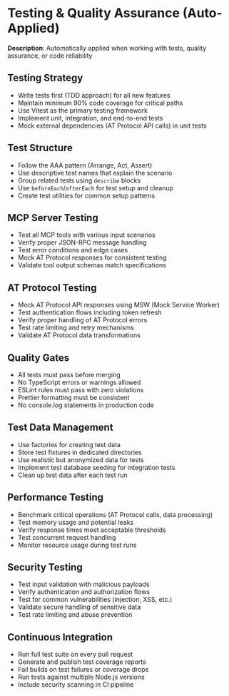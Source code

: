 # Testing & Quality Assurance (Auto-Applied)

**Description**: Automatically applied when working with tests, quality assurance, or code reliability

## Testing Strategy
- Write tests first (TDD approach) for all new features
- Maintain minimum 90% code coverage for critical paths
- Use Vitest as the primary testing framework
- Implement unit, integration, and end-to-end tests
- Mock external dependencies (AT Protocol API calls) in unit tests

## Test Structure
- Follow the AAA pattern (Arrange, Act, Assert)
- Use descriptive test names that explain the scenario
- Group related tests using `describe` blocks
- Use `beforeEach`/`afterEach` for test setup and cleanup
- Create test utilities for common setup patterns

## MCP Server Testing
- Test all MCP tools with various input scenarios
- Verify proper JSON-RPC message handling
- Test error conditions and edge cases
- Mock AT Protocol responses for consistent testing
- Validate tool output schemas match specifications

## AT Protocol Testing
- Mock AT Protocol API responses using MSW (Mock Service Worker)
- Test authentication flows including token refresh
- Verify proper handling of AT Protocol errors
- Test rate limiting and retry mechanisms
- Validate AT Protocol data transformations

## Quality Gates
- All tests must pass before merging
- No TypeScript errors or warnings allowed
- ESLint rules must pass with zero violations
- Prettier formatting must be consistent
- No console.log statements in production code

## Test Data Management
- Use factories for creating test data
- Store test fixtures in dedicated directories
- Use realistic but anonymized data for tests
- Implement test database seeding for integration tests
- Clean up test data after each test run

## Performance Testing
- Benchmark critical operations (AT Protocol calls, data processing)
- Test memory usage and potential leaks
- Verify response times meet acceptable thresholds
- Test concurrent request handling
- Monitor resource usage during test runs

## Security Testing
- Test input validation with malicious payloads
- Verify authentication and authorization flows
- Test for common vulnerabilities (injection, XSS, etc.)
- Validate secure handling of sensitive data
- Test rate limiting and abuse prevention

## Continuous Integration
- Run full test suite on every pull request
- Generate and publish test coverage reports
- Fail builds on test failures or coverage drops
- Run tests against multiple Node.js versions
- Include security scanning in CI pipeline
